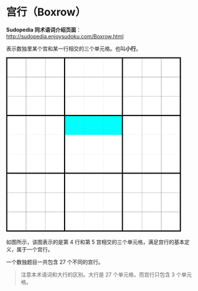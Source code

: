 # 宫行（Boxrow）

**Sudopedia 同术语词介绍页面**：http://sudopedia.enjoysudoku.com/Boxrow.html

表示数独里某个宫和某一行相交的三个单元格。也叫**小行**。

<img src="pic/boxrow.png" style="zoom:50%;" />

如图所示，该图表示的是第 4 行和第 5 宫相交的三个单元格，满足宫行的基本定义，属于一个宫行。

一个数独题目一共包含 27 个不同的宫行。

> 注意本术语词和大行的区别。大行是 27 个单元格，而宫行只包含 3 个单元格。

